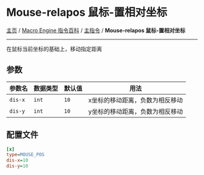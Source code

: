 # Mouse-relapos 鼠标-置相对坐标
[主页](/wiki/Home.md) / [Macro Engine 指令百科](/wiki/Command.md) / [主指令](/wiki/Command.md) / **Mouse-relapos 鼠标-置相对坐标**

---

在鼠标当前坐标的基础上，移动指定距离

## 参数

|参数名|数据类型|默认值|用法|
|-|-|-|-|
|`dis-x`|`int`|`10`|x坐标的移动距离，负数为相反移动|
|`dis-y`|`int`|`10`|y坐标的移动距离，负数为相反移动|

## 配置文件

```ini
[x]
type=MOUSE_POS
dis-x=10
dis-y=10
```